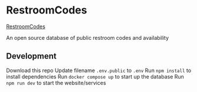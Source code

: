 # RestroomCodes

[RestroomCodes](https://restroomcodes.mikikiv.dev/)

An open source database of public restroom codes and availability

## Development

Download this repo
Update filename `.env.public` to `.env`
Run `npm install` to install dependencies
Run `docker compose up` to start up the database
Run `npm run dev` to start the website/services
